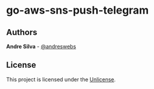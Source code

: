 # go-aws-sns-push-telegram

## Authors

**Andre Silva** - [@andreswebs](https://github.com/andreswebs)

## License

This project is licensed under the [Unlicense](UNLICENSE.md).
